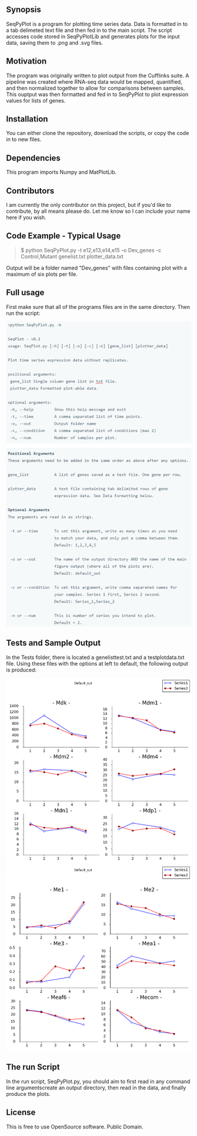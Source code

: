 ## Synopsis

SeqPyPlot is a program for plotting time series data. Data is formatted in to a tab delimeted text file and then fed in to the main script. The script accesses code stored in SeqPyPlotLib and generates plots for the input data, saving them to .png and .svg files. 

## Motivation

The program was originally written to plot output from the Cufflinks suite. A pipeline was created where RNA-seq data would be mapped, quantified, and then normalized together to allow for comparisons between samples. This ouptput was then formatted and fed in to SeqPyPlot to plot expression values for lists of genes. 

## Installation

You can either clone the repository, download the scripts, or copy the code in to new files.

## Dependencies

This program imports Numpy and MatPlotLib.

## Contributors

I am currently the only contributor on this project, but if you'd like to contribute, by all means please do. Let me know so I can include your name here if you wish.

## Code Example - Typical Usage


 >$ python SeqPyPlot.py -t e12,e13,e14,e15 -o Dev_genes -c Control,Mutant genelist.txt plotter_data.txt


Output will be a folder named "Dev_genes" with files containing plot with a maximum of six plots per file.

## Full usage

First make sure that all of the programs files are in the same directory. Then run the script:

![Alt text](images/Full_run.png?raw=true "Full Usage")
 
## Tests and Sample Output

In the Tests folder, there is located a genelisttest.txt and a testplotdata.txt file. Using these files with the options at left to default, the following output is produced:

![Alt text](images/1_[u'Mdk',u'Mdm1',u'Mdm2',u'Mdm4',u'Mdn1',u'Mdp1'].png?raw=true "Full Usage")
![Alt text](images/2_[u'Me1',u'Me2',u'Me3',u'Mea1',u'Meaf6',u'Mecom'].png?raw=true "Full Usage")

## The run Script

In the run script, SeqPyPlot.py, you should aim to first read in any command line argumentscreate an output directory, then read in the data, and finally produce the plots.
 

## License

This is free to use OpenSource software. Public Domain.
